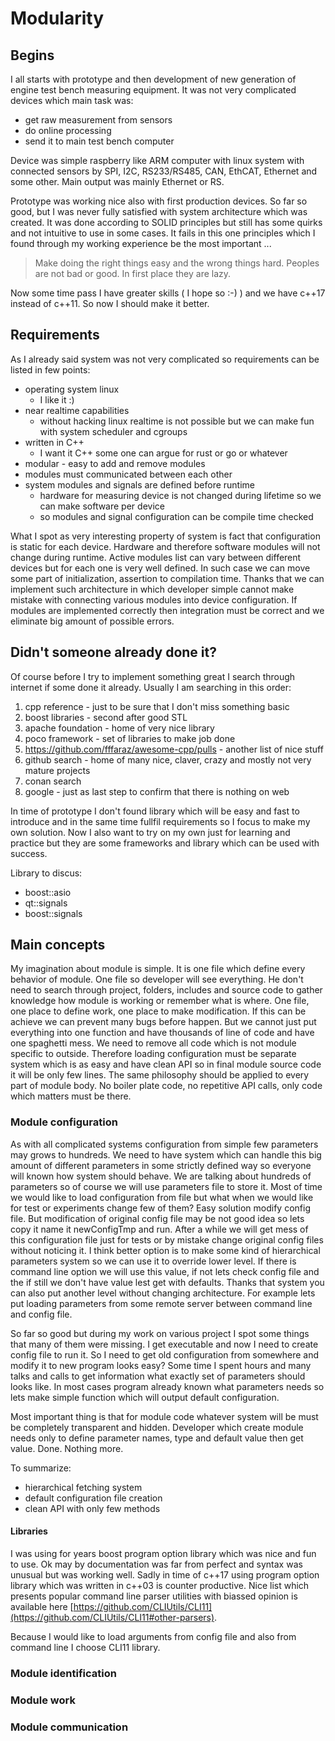 # Modularity

## Begins

I all starts with prototype and then development of new generation of engine test bench measuring equipment. It was not very complicated devices which main task was:

- get raw measurement from sensors
- do online processing
- send it to main test bench computer

Device was simple raspberry like ARM computer with linux system with connected sensors by SPI, I2C, RS233/RS485, CAN, EthCAT, Ethernet and some other. Main output was mainly Ethernet or RS.

Prototype was working nice also with first production devices. So far so good, but I was never fully satisfied with system architecture which was created. It was done according to SOLID principles but still has some quirks and not intuitive to use in some cases. It fails in this one principles which I found through my working experience be the most important ...

> Make doing the right things easy and the wrong things hard. Peoples are not bad or good. In first place they are lazy.

Now some time pass I have greater skills ( I hope so :-) ) and we have c++17 instead of c++11. So now I should make it better.

## Requirements

As I already said system was not very complicated so requirements can be listed in few points:

- operating system linux
  - I like it :)
- near realtime capabilities
  - without hacking linux realtime is not possible but we can make fun with system scheduler and cgroups
- written in C++
  - I want it C++ some one can argue for rust or go or whatever
- modular - easy to add and remove modules
- modules must communicated between each other
- system modules and signals are defined before runtime
  - hardware for measuring device is not changed during lifetime so we can make software per device  
  - so modules and signal configuration can be compile time checked

What I spot as very interesting property of system is fact that configuration is static for each device. Hardware and therefore software modules will not change during runtime. Active modules list can vary between different devices but for each one is very well defined. In such case we can move some part of initialization, assertion to compilation time. Thanks that we can implement such architecture in which developer simple cannot make mistake with connecting various modules into device configuration. If modules are implemented correctly then integration must be correct and we eliminate big amount of possible errors.  

## Didn't someone already done it?

Of course before I try to implement something great I search through internet if some done it already. Usually I am searching in this order:

1. cpp reference - just to be sure that I don't miss something basic
1. boost libraries - second after good STL
1. apache foundation - home of very nice library
1. poco framework - set of libraries to make job done
1. https://github.com/fffaraz/awesome-cpp/pulls - another list of nice stuff
1. github search - home of many nice, claver, crazy and mostly not very mature projects
1. conan search
1. google - just as last step to confirm that there is nothing on web

In time of prototype I don't found library which will be easy and fast to introduce and in the same time fullfil requirements so I focus to make my own solution. Now I also want to try on my own just for learning and practice but they are some frameworks and library which can be used with success.  

Library to discus:

- boost::asio
- qt::signals
- boost::signals

## Main concepts

My imagination about module is simple. It is one file which define every behavior of module. One file so developer will see everything. He don't need to search through project, folders, includes and source code to gather knowledge how module is working or remember what is where. One file, one place to define work, one place to make modification. If this can be achieve we can prevent many bugs before happen. But we cannot just put everything into one function and have thousands of line of code and have one spaghetti mess. We need to remove all code which is not module specific to outside. Therefore loading configuration must be separate system which is as easy and have clean API so in final module source code it will be only few lines. The same philosophy should be applied to every part of module body. No boiler plate code, no repetitive API calls, only code which matters must be there.

### Module configuration

As with all complicated systems configuration from simple few parameters may grows to hundreds. We need to have system which can handle this big amount of different parameters in some strictly defined way so everyone will known how system should behave. We are talking about hundreds of parameters so of course we will use parameters file to store it. Most of time we would like to load configuration from file but what when we would like for test or experiments change few of them? Easy solution modify config file. But modification of original config file may be not good idea so lets copy it name it newConfigTmp and run. After a while we will get mess of this configuration file just for tests or by mistake change original config files without noticing it. I think better option is to make some kind of hierarchical parameters system so we can use it to override lower level. If there is command line option we will use this value, if not lets check config file and the if still we don't have value lest get with defaults. Thanks that system you can also put another level without changing architecture. For example lets put loading parameters from some remote server between command line and config file.

So far so good but during my work on various project I spot some things that many of them were missing. I get executable and now I need to create config file to run it. So I need to get old configuration from somewhere and modify it to new program looks easy? Some time I spent hours and many talks and calls to get information what exactly set of parameters should looks like. In most cases program already known what parameters needs so lets make simple function which will output default configuration.  

Most important thing is that for module code whatever system will be must be completely transparent and hidden. Developer which create module needs only to define parameter names, type and default value then get value. Done. Nothing more.

To summarize:

- hierarchical fetching system
- default configuration file creation
- clean API with only few methods

#### Libraries

I was using for years boost program option library which was nice and fun to use. Ok may by documentation was far from perfect and syntax was unusual but was working well. Sadly in time of c++17 using program option library which was written in c++03 is counter productive. Nice list which presents popular command line parser utilities with biassed opinion is available here [https://github.com/CLIUtils/CLI11](https://github.com/CLIUtils/CLI11#other-parsers).

Because I would like to load arguments from config file and also from command line I choose CLI11 library.

### Module identification

### Module work

### Module communication
